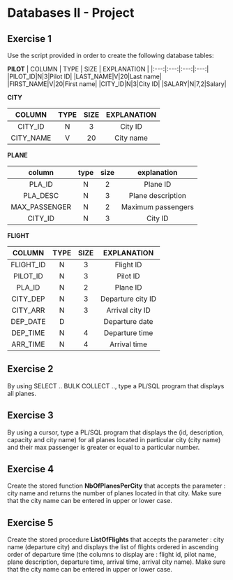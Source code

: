 # Databases II - Project

## Exercise 1
Use the script provided in order to create the following database tables: 
 
 
**PILOT**
| COLUMN | TYPE | SIZE | EXPLANATION |
|:---:|:---:|:---:|:---:|
|PILOT_ID|N|3|Pilot ID|
|LAST_NAME|V|20|Last name|
|FIRST_NAME|V|20|First name|
|CITY_ID|N|3|City ID|
|SALARY|N|7,2|Salary|
 
**CITY**


| COLUMN | TYPE | SIZE | EXPLANATION |
|:---:|:---:|:---:|:---:|
|CITY_ID|N|3|City ID|
|CITY_NAME|V|20|City name|

**PLANE**

| column | type | size | explanation |
|:---:|:---:|:---:|:---:|
|PLA_ID|N|2|Plane ID|
|PLA_DESC|N|3|Plane description|
|MAX_PASSENGER|N|2|Maximum passengers|
|CITY_ID|N|3|City ID|

**FLIGHT**

| COLUMN | TYPE | SIZE | EXPLANATION |
|:---:|:---:|:---:|:---:|
|FLIGHT_ID|N|3|Flight ID|
|PILOT_ID|N|3|Pilot ID|
|PLA_ID|N|2|Plane ID|
|CITY_DEP|N|3|Departure city ID|
|CITY_ARR|N|3|Arrival city ID|
|DEP_DATE|D||Departure date|
|DEP_TIME|N|4|Departure time|
|ARR_TIME|N|4|Arrival time|

## Exercise 2
By using SELECT .. BULK COLLECT .., type a PL/SQL program that displays all planes.

## Exercise 3  
By using a cursor, type a PL/SQL program that displays the (id, description, capacity 
and city name) for all planes located in particular city (city name) and their max 
passenger is greater or equal to a particular number. 

## Exercise 4
Create the stored function **NbOfPlanesPerCity** that accepts the parameter : city 
name and returns the number of planes located in that city. Make sure that the city name can be entered in upper or lower case.

## Exercise 5
Create the stored procedure **ListOfFlights** that accepts the parameter : city 
name (departure city) and displays the list of flights ordered  in ascending 
order of departure time (the columns to display are : flight id, pilot name, 
plane description, departure time, arrival time, arrival city name). Make sure that the city name can be entered in upper or lower case.
